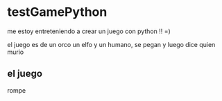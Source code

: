 # testGamePython

me estoy entreteniendo a crear un juego con python !!
=)

el juego es de un orco un elfo y un humano, se pegan y luego dice quien murio

## el juego
rompe

